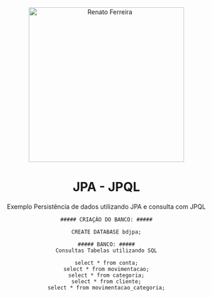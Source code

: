 <div align="center">
  <img  width="350" height="350" src="https://i0.wp.com/1.bp.blogspot.com/-dMb8BKi9m08/VZKf2HA7_yI/AAAAAAAALZU/0Buymq0L4zg/s1600/jpa_class_level_architecture.png" width="350" alt="Renato Ferreira">
	
# JPA - JPQL
Exemplo Persistência  de dados utilizando JPA e consulta com JPQL
```
##### CRIAÇÃO DO BANCO: #####

CREATE DATABASE bdjpa;

##### BANCO: #####
Consultas Tabelas utilizando SQL

select * from conta;
select * from movimentacao;
select * from categoria;
select * from cliente;
select * from movimentacao_categoria;

```
